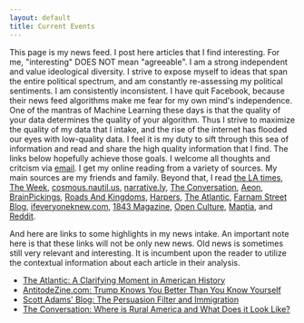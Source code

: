 ```yaml
---
layout: default
title: Current Events
---
```

This page is my news feed. I post here articles that I find interesting. For me, "interesting" DOES NOT mean "agreeable". I am a strong independent and value ideological diversity. I strive to expose myself to ideas that span the entire political spectrum, and am constantly re-assessing my political sentiments. I am consistently inconsistent. I have quit Facebook, because their news feed algorithms make me fear for my own mind's independence. One of the mantras of Machine Learning these days is that the quality of your data determines the quality of your algorithm. Thus I strive to maximize the quality of my data that I intake, and the rise of the internet has flooded our eyes with low-quality data. I feel it is my duty to sift through this sea of information and read and share the high quality information that I find. The links below hopefully achieve those goals. I welcome all thoughts and critcism via [email](mailto:adam.gross.email@gmail.com).
I get my online reading from a variety of sources. My main sources are my friends and family. Beyond that, I read [the LA times](http://www.latimes.com/sports/lakers/), [The Week](theweek.com), [cosmous.nautil.us](http://cosmos.nautil.us/), [narrative.ly](http://narrative.ly/), [The Conversation](https://theconversation.com/us), [Aeon](https://aeon.co/), [BrainPickings](https://www.brainpickings.org/), [Roads And Kingdoms](http://roadsandkingdoms.com/), [Harpers](http://harpers.org/), [The Atlantic](https://www.theatlantic.com/), [Farnam Street Blog](https://www.farnamstreetblog.com/), [ifeveryoneknew.com](http://www.ifeveryoneknew.com/), [1843 Magazine](https://www.1843magazine.com/), [Open Culture](http://www.openculture.com/), [Maptia](https://maptia.com/), and [Reddit](https://www.reddit.com/r/news/).

And here are links to some highlights in my news intake. An important note here is that these links will not be only new news. Old news is sometimes still very relevant and interesting. It is incumbent upon the reader to utilize the contextual information about each article in their analysis.

*   [The Atlantic: A Clarifying Moment in American History](https://www.theatlantic.com/politics/archive/2017/01/a-clarifying-moment-in-american-history/514868)
*   [AntitodeZine.com: Trump Knows You Better Than You Know Yourself](https://antidotezine.com/2017/01/22/trump-knows-you/)
*   [Scott Adams' Blog: The Persuasion Filter and Immigration](http://blog.dilbert.com/post/156532225711/the-persuasion-filter-and-immigration)
*   [The Conversation: Where is Rural America and What Does it Look Like?](https://theconversation.com/where-is-rural-america-and-what-does-it-look-like-72045)
